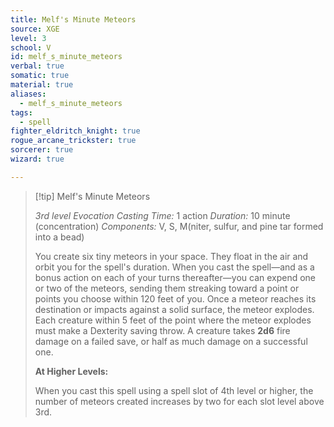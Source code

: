 ```yaml
---
title: Melf's Minute Meteors
source: XGE
level: 3
school: V
id: melf_s_minute_meteors
verbal: true
somatic: true
material: true
aliases:
  - melf_s_minute_meteors
tags:
  - spell
fighter_eldritch_knight: true
rogue_arcane_trickster: true
sorcerer: true
wizard: true

---
```

>[!tip] Melf's Minute Meteors
>
> *3rd level Evocation*
> *Casting Time:* 1 action
> *Duration:* 10 minute (concentration)
> *Components:* V, S, M(niter, sulfur, and pine tar formed into a bead)
>
>You create six tiny meteors in your space. They float in the air and orbit you for the spell's duration. When you cast the spell—and as a bonus action on each of your turns thereafter—you can expend one or two of the meteors, sending them streaking toward a point or points you choose within 120 feet of you. Once a meteor reaches its destination or impacts against a solid surface, the meteor explodes. Each creature within 5 feet of the point where the meteor explodes must make a Dexterity saving throw. A creature takes **2d6** fire damage on a failed save, or half as much damage on a successful one.
>
>**At Higher Levels:**
>
>When you cast this spell using a spell slot of 4th level or higher, the number of meteors created increases by two for each slot level above 3rd.
>

